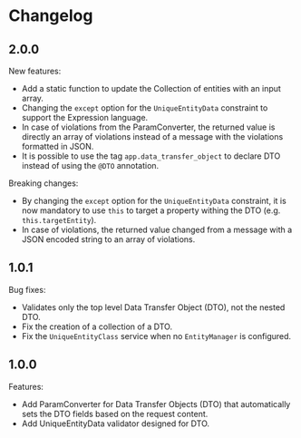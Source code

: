 # Changelog

## 2.0.0

New features:
 * Add a static function to update the Collection of entities with an input array.
 * Changing the `except` option for the `UniqueEntityData` constraint to support the Expression language.
 * In case of violations from the ParamConverter, the returned value is directly an array of violations instead of a message with the violations formatted in JSON.
 * It is possible to use the tag `app.data_transfer_object` to declare DTO instead of using the `@DTO` annotation.
 
Breaking changes:
 * By changing the `except` option for the `UniqueEntityData` constraint, it is now mandatory to use `this` to target a property withing the DTO (e.g. `this.targetEntity`).
 * In case of violations, the returned value changed from a message with a JSON encoded string to an array of violations.


## 1.0.1

Bug fixes:
 * Validates only the top level Data Transfer Object (DTO), not the nested DTO.
 * Fix the creation of a collection of a DTO.
 * Fix the `UniqueEntityClass` service when no `EntityManager` is configured.
 

## 1.0.0

Features:
 * Add ParamConverter for Data Transfer Objects (DTO) that automatically sets the DTO fields based on the request content.
 * Add UniqueEntityData validator designed for DTO.
